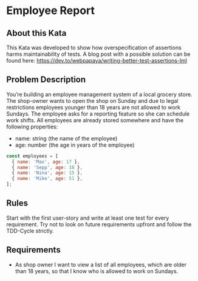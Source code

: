 # Employee Report

## About this Kata

This Kata was developed to show how overspecification of assertions harms maintainability of tests. A blog post with a possible solution can be found here: <https://dev.to/webpapaya/writing-better-test-assertions-lml>

## Problem Description

You’re building an employee management system of a local grocery store. The shop-owner wants to open the shop on Sunday and due to legal restrictions employees younger than 18 years are not allowed to work Sundays. The employee asks for a reporting feature so she can schedule work shifts. All employees are already stored somewhere and have the following properties:

- name: string (the name of the employee)
- age: number (the age in years of the employee)

```javascript
const employees = [
  { name: 'Max', age: 17 },
  { name: 'Sepp', age: 18 },
  { name: 'Nina', age: 15 },
  { name: 'Mike', age: 51 },
];
```

## Rules

Start with the first user-story and write at least one test for every requirement. Try not to look on future requirements upfront and follow the TDD-Cycle strictly.

## Requirements

- As shop owner I want to view a list of all employees, which are older than 18 years, so that I know who is allowed to work on Sundays.
